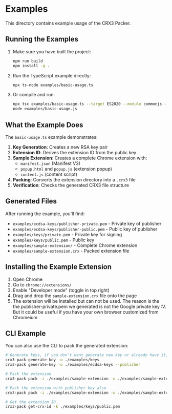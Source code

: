 # Examples

This directory contains example usage of the CRX3 Packer.

## Running the Examples

1. Make sure you have built the project:
   ```bash
   npm run build
   npm install -g .
   ```

2. Run the TypeScript example directly:
   ```bash
   npx ts-node examples/basic-usage.ts
   ```

3. Or compile and run:
   ```bash
   npx tsc examples/basic-usage.ts --target ES2020 --module commonjs --esModuleInterop
   node examples/basic-usage.js
   ```

## What the Example Does

The `basic-usage.ts` example demonstrates:

1. **Key Generation**: Creates a new RSA key pair
2. **Extension ID**: Derives the extension ID from the public key
3. **Sample Extension**: Creates a complete Chrome extension with:
   - `manifest.json` (Manifest V3)
   - `popup.html` and `popup.js` (extension popup)
   - `content.js` (content script)
4. **Packing**: Converts the extension directory into a `.crx3` file
5. **Verification**: Checks the generated CRX3 file structure

## Generated Files

After running the example, you'll find:

- `examples/ecdsa-keys/publisher-private.pem` - Private key of publisher
- `examples/ecdsa-keys/publisher-public.pem` - Public key of publisher
- `examples/keys/private.pem` - Private key for signing
- `examples/keys/public.pem` - Public key 
- `examples/sample-extension/` - Complete Chrome extension
- `examples/sample-extension.crx` - Packed extension file

## Installing the Example Extension

1. Open Chrome
2. Go to `chrome://extensions/`
3. Enable "Developer mode" (toggle in top right)
4. Drag and drop the `sample-extension.crx` file onto the page
5. The extension will be installed but can not be used. The reason is the the publisher-private.pem we generated is not the Google private key :V. But it could be useful if
you have your own browser customized from Chromeium

## CLI Example

You can also use the CLI to pack the generated extension:

```bash
# Generate keys, if you don't want generate new key or already have it, ignore this step
crx3-pack generate-key -o ./examples/keys
crx3-pack generate-key -o ./examples/ecdsa-keys --publisher

# Pack the extension
crx3-pack pack -i ./examples/sample-extension -o ./examples/sample-extension.crx -k ./examples/keys/private.pem

# Pack the extension with publisher key also
crx3-pack pack -i ./examples/sample-extension -o ./examples/sample-extension-publisher.crx -k ./examples/keys/private.pem --publisher-key ./examples/ecdsa-keys/publisher-private.pem

# Get the extension ID
crx3-pack get-crx-id -k ./examples/keys/public.pem
```